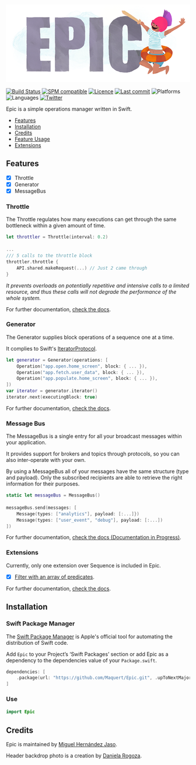 ![Epic: Simple operations manager in Swift](https://github.com/maquert/Epic/blob/master/epic.png)

[![Build Status](https://travis-ci.org/Maquert/Epic.svg?branch=master)](https://travis-ci.org/Maquert/Epic)
[![SPM compatible](https://img.shields.io/badge/SwiftPM-Compatible-brightgreen.svg)](https://swift.org/package-manager/)
[![Licence](https://img.shields.io/badge/licence-MIT-green.svg)](https://github.com/Maquert/Epic/blob/master/LICENSE)
[![Last commit](https://img.shields.io/github/last-commit/Maquert/Epic.svg)](https://github.com/Maquert/Epic/commits/master)
![Platforms](https://img.shields.io/badge/platforms-macOS%20%7C%20iOS%20%7C%20tvOS%20%7C%20watchOS-lightgrey.svg?longCache=true&style=flat)
![Languages](https://img.shields.io/badge/languages-Swift-orange.svg?longCache=true&style=flat)
[![Twitter](https://img.shields.io/badge/twitter-@Maquert-blue.svg?style=flat)](https://twitter.com/Maquert)

Epic is a simple operations manager written in Swift.

- [Features](#features)
- [Installation](#installation)
- [Credits](#credits)
- [Feature Usage](https://github.com/maquert/Epic/blob/master/Documentation/Usage.md)
- [Extensions](https://github.com/maquert/Epic/blob/master/Documentation/Extensions.md)

## Features

- [x] Throttle
- [x] Generator
- [x] MessageBus

### Throttle

The Throttle regulates how many executions can get through the same bottleneck within a given amount of time.

```swift
let throttler = Throttle(interval: 0.2)

...
/// 5 calls to the throttle block
throttler.throttle {
    API.shared.makeRequest(...) // Just 2 came through
}
```

*It prevents overloads on potentially repetitive and intensive calls to a limited resource, and thus these calls will not degrade the performance of the whole system.*

For further documentation, [check the docs](https://github.com/maquert/Epic/blob/master/Documentation/Usage.md#Throttle).

### Generator

The Generator supplies block operations of a sequence one at a time.

It complies to Swift's [IteratorProtocol](https://developer.apple.com/documentation/swift/iteratorprotocol).

```swift
let generator = Generator(operations: [
    Operation("app.open.home_screen", block: { ... }),
    Operation("app.fetch.user_data", block: { ... }),
    Operation("app.populate.home_screen", block: { ... }),
])
var iterator = generator.iterator()
iterator.next(executingBlock: true) 
````

For further documentation, [check the docs](https://github.com/maquert/Epic/blob/master/Documentation/Usage.md#Generator).


### Message Bus

The MessageBus is a single entry for all your broadcast messages within your application.

It provides support for brokers and topics through protocols, so you can also inter-operate with your own.

By using a MessageBus all of your messages have the same structure (type and payload). Only the subscribed recipients are able to retrieve the right information for their purposes. 

```swift
static let messageBus = MessageBus()

messageBus.send(messages: [
    Message(types: ["analytics"], payload: [:...]})
    Message(types: ["user_event", "debug"], payload: [:...])
])
```

For further documentation, [check the docs (Documentation in Progress)](https://github.com/maquert/Epic/blob/master/Documentation/Usage.md#MessageBus).

### Extensions

Currently, only one extension over Sequence is included in Epic.

- [x] [Filter with an array of predicates](https://github.com/maquert/Epic/blob/master/Documentation/Extensions.md#Filter).

For further documentation, [check the docs](https://github.com/maquert/Epic/blob/master/Documentation/Extensions.md).

## Installation

### Swift Package Manager

The [Swift Package Manager](https://swift.org/package-manager/) is Apple's official tool for automating the distribution of Swift code.

Add `Epic` to your Project’s ‘Swift Packages’ section or add Epic as a dependency to the dependencies value of your `Package.swift`.

```swift
dependencies: [
    .package(url: "https://github.com/Maquert/Epic.git", .upToNextMajor(from: "0.2.0"))
]
```

### Use
```swift
import Epic
```

## Credits
Epic is maintained by [Miguel Hernández Jaso](https://twitter.com/Maquert).

Header backdrop photo is a creation by [Daniela Rogoza](https://www.instagram.com/dosdedos).
